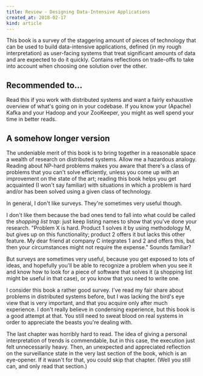 ```yaml
---
title: Review - Designing Data-Intensive Applications
created_at: 2018-02-17
kind: article
---
```


This book is a survey of the staggering amount of pieces of technology that can be used to build data-intensive applications, defined (in my rough interpretation) as user-facing systems that treat significant amounts of data and are expected to do it quickly. Contains reflections on trade-offs to take into account when choosing one solution over the other.

## Recommended to...
Read this if you work with distributed systems and want a fairly exhaustive overview of what's going on in your codebase. If you know your (Apache) Kafka and your Hadoop and your ZooKeeper, you might as well spend your time in better reads.

## A somehow longer version
The undeniable merit of this book is to bring together in a reasonable space a wealth of research on distributed systems. Allow me a hazardous analogy. Reading about NP-hard problems makes you aware that there's a class of problems that you can't solve efficiently, unless you come up with an improvement on the state of the art; reading this book helps you get acquainted (I won't say familiar) with situations in which a problem is hard and/or has been solved using a given class of technology.

In general, I don't like surveys. They're sometimes very useful though.

I don't like them because the bad ones tend to fall into what could be called the _shopping list trap_: just keep listing names to show that you've done your research. "Problem X is hard. Product 1 solves it by using methodology M, but gives up on this functionality; product 2 offers it but lacks this other feature. My dear friend at company C integrates 1 and 2 and offers this, but then your circumstances might not require the expense." Sounds familiar?

But surveys are sometimes very useful, because you get exposed to lots of ideas, and hopefully you'll be able to recognize a problem when you see it and know how to look for a piece of software that solves it (a shopping list might be useful in that case), or you know that you need to write one.

I consider this book a rather good survey. I've read my fair share about problems in distributed systems before, but I was lacking the bird's eye view that is very important, and that you acquire only after much experience. I don't really believe in condensing experience, but this book is a good attempt at that. You still need to sweat blood on real systems in order to appreciate the beasts you're dealing with.

The last chapter was horribly hard to read. The idea of giving a personal interpretation of trends is commendable, but in this case, the execution just felt unnecessarily heavy. Then, an unexpected and appreciated reflection on the surveillance state in the very last section of the book, which is an eye-opener. If it wasn't for that, you could skip that chapter. (Well you still can, and only read that section.)
